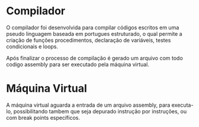 # Compilador

O compilador foi desenvolvida para compilar códigos escritos em uma pseudo linguagem baseada em portugues estruturado, o qual permite a criação de funções procedimentos, declaração de variáveis, testes condicionais e loops.

Após finalizar o processo de compilação é gerado um arquivo com todo codigo assembly para ser executado pela máquina virtual.

# Máquina Virtual

A máquina virtual aguarda a entrada de um arquivo assembly, para executa-lo, possibilitando tambem que seja depurado instrução por instruções, ou com break points específicos.
